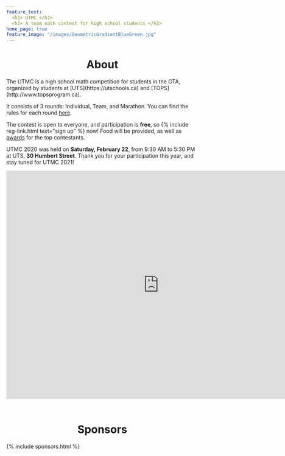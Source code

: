 ```yaml
---
feature_text:
  <h1> UTMC </h1>
  <h2> A team math contest for high school students </h2>
home_page: true
feature_image: "/images/GeometricGradientBlueGreen.jpg"
---
```


<h1 align="center" id="about">About</h1>
The UTMC is a high school math competition for students in the GTA, organized by students at
[UTS](https://utschools.ca) and [TOPS](http://www.topsprogram.ca).

It consists of 3 rounds: Individual, Team, and Marathon. You can find the rules for
each round [here](/format/).

The contest is open to everyone, and participation is **free**, so
{% include reg-link.html text="sign up" %} now! Food will be provided, as well as [awards](/awards/) for the top contestants.

UTMC 2020 was held on **Saturday, February 22**, from 9:30 AM to 5:30 PM at UTS,
**30 Humbert Street**. Thank you for your participation this year, and stay tuned for UTMC 2021!

<div class="map">
<iframe src="https://www.google.com/maps/embed?pb=!1m18!1m12!1m3!1d2887.1037295266788!2d-79.4232134842772!3d43.64601016091323!2m3!1f0!2f0!3f0!3m2!1i1024!2i768!4f13.1!3m3!1m2!1s0x882b34fe8ca8c9c1%3A0x489e6344e7120e99!2s30%20Humbert%20St%2C%20Toronto%2C%20ON%20M6J%203A9!5e0!3m2!1sen!2sca!4v1576197784167!5m2!1sen!2sca" width="800" height="600" frameborder="0" style="border:0;" allowfullscreen=""></iframe>
</div>

<h1 align="center" style="padding-top: 1.5rem;">Sponsors</h1>
{% include sponsors.html %}
